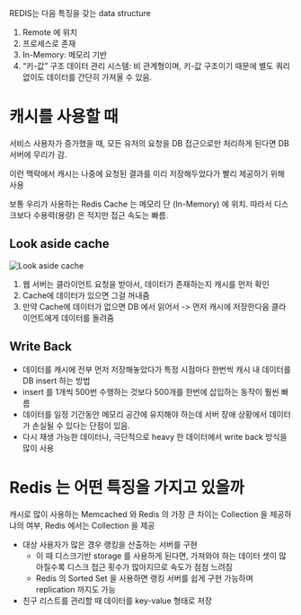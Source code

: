 REDIS는 다음 특징을 갖는 data structure
1. Remote 에 위치
2. 프로세스로 존재
3. In-Memory: 메모리 기반
4. “키-값” 구조 데이터 관리 시스템: 비 관계형이며, 키-값 구조이기 때문에 별도 쿼리 없이도 데이터를 간단히 가져올 수 있음.

# 캐시를 사용할 때
서비스 사용자가 증가했을 때, 모든 유저의 요청을 DB 접근으로만 처리하게 된다면 DB 서버에 무리가 감.

이런 맥락에서 캐시는 나중에 요청된 결과를 미리 저장해두었다가 빨리 제공하기 위해 사용

보통 우리가 사용하는 Redis Cache 는 메모리 단 (In-Memory) 에 위치. 따라서 디스크보다 수용력(용량) 은 적지만 접근 속도는 빠름.

## Look aside cache
![Look aside cache](https://media.vlpt.us/images/hyeondev/post/d13edf64-100b-412c-a5ea-af0c80ef2147/%E1%84%89%E1%85%B3%E1%84%8F%E1%85%B3%E1%84%85%E1%85%B5%E1%86%AB%E1%84%89%E1%85%A3%E1%86%BA%202020-10-03%20%E1%84%8B%E1%85%A9%E1%84%8C%E1%85%A5%E1%86%AB%201.07.33.png)
1. 웹 서버는 클라이언트 요청을 받아서, 데이터가 존재하는지 캐시를 먼저 확인
2. Cache에 데이터가 있으면 그걸 꺼내줌
3. 만약 Cache에 데이터가 없으면 DB 에서 읽어서 -> 먼저 캐시에 저장한다음 클라이언트에게 데이터를 돌려줌

## Write Back
- 데이터를 캐시에 전부 먼저 저장해놓았다가 특정 시점마다 한번씩 캐시 내 데이터를 DB insert 하는 방법
- insert 를 1개씩 500번 수행하는 것보다 500개를 한번에 삽입하는 동작이 훨씬 빠름
- 데이터를 일정 기간동안 메모리 공간에 유지해야 하는데 서버 장애 상황에서 데이터가 손실될 수 있다는 단점이 있음.
- 다시 재생 가능한 데이터나, 극단적으로 heavy 한 데이터에서 write back 방식을 많이 사용

# Redis 는 어떤 특징을 가지고 있을까
캐시로 많이 사용하는 Memcached 와 Redis 의 가장 큰 차이는 Collection 을 제공하냐의 여부, Redis 에서는 Collection 을 제공
- 대상 사용자가 많은 경우 랭킹을 산출하는 서버를 구현
  - 이 때 디스크기반 storage 를 사용하게 된다면, 가져와야 하는 데이터 셋이 많아질수록 디스크 접근 횟수가 많아지므로 속도가 점점 느려짐
  - Redis 의 Sorted Set 을 사용하면 랭킹 서버를 쉽게 구현 가능하며 replication 까지도 가능
- 친구 리스트를 관리할 때 데이터를 key-value 형태로 저장


